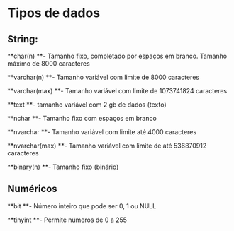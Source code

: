 # Tipos de dados

## String:

**char(n) **- Tamanho fixo, completado por espaços em branco. Tamanho máximo de 8000 caracteres

**varchar(n) **- Tamanho variável com limite de 8000 caracteres

**varchar(max) **- Tamanho variável com limite de 1073741824 caracteres

**text **- tamanho variável com 2 gb de dados (texto)

**nchar **- Tamanho fixo com espaços em branco

**nvarchar **- Tamanho variável com limite até 4000 caracteres

**nvarchar(max) **- Tamanho variável com limite de até 536870912 caracteres

**binary(n) **- Tamanho fixo (binário)

## Numéricos

**bit **- Número inteiro que pode ser 0, 1 ou NULL

**tinyint **- Permite números de 0 a 255

